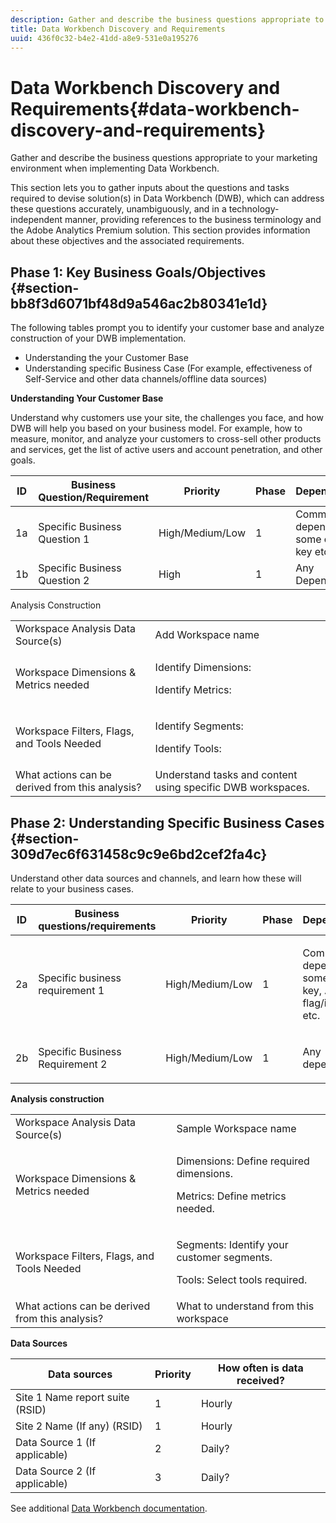 ```yaml
---
description: Gather and describe the business questions appropriate to your marketing environment when implementing Data Workbench.
title: Data Workbench Discovery and Requirements
uuid: 436f0c32-b4e2-41dd-a8e9-531e0a195276
---
```


# Data Workbench Discovery and Requirements{#data-workbench-discovery-and-requirements}

Gather and describe the business questions appropriate to your marketing environment when implementing Data Workbench.

This section lets you to gather inputs about the questions and tasks required to devise solution(s) in Data Workbench (DWB), which can address these questions accurately, unambiguously, and in a technology-independent manner, providing references to the business terminology and the Adobe Analytics Premium solution. This section provides information about these objectives and the associated requirements.

## Phase 1: Key Business Goals/Objectives {#section-bb8f3d6071bf48d9a546ac2b80341e1d}

The following tables prompt you to identify your customer base and analyze construction of your DWB implementation.

* Understanding the your Customer Base 
* Understanding specific Business Case (For example, effectiveness of Self-Service and other data channels/offline data sources)

**Understanding Your Customer Base**

Understand why customers use your site, the challenges you face, and how DWB will help you based on your business model. For example, how to measure, monitor, and analyze your customers to cross-sell other products and services, get the list of active users and account penetration, and other goals. 

|  ID  | Business Question/Requirement  | Priority  | Phase  | Dependencies  |
|---|---|---|---|---|
|  1a  | Specific Business Question 1  | High/Medium/Low  | 1  | Common Key, dependent on some other key etc.  |
|  1b  | Specific Business Question 2  | High  | 1  | Any Dependency  |

Analysis Construction 

<table id="table_6CA959E521964E27804BB2A65EC4BBDE"> 
 <tbody> 
  <tr> 
   <td colname="col1">Workspace Analysis Data Source(s)</td> 
   <td colname="col2"> Add Workspace name </td> 
  </tr> 
  <tr> 
   <td colname="col1"> <p>Workspace Dimensions &amp; Metrics needed </p> </td> 
   <td colname="col2"> <p>Identify Dimensions: </p> <p>Identify Metrics: </p> </td> 
  </tr> 
  <tr> 
   <td colname="col1"> Workspace Filters, Flags, and Tools Needed </td> 
   <td colname="col2"> <p>Identify Segments: </p> <p>Identify Tools: </p> </td> 
  </tr> 
  <tr> 
   <td colname="col1"> What actions can be derived from this analysis? </td> 
   <td colname="col2"> Understand tasks and content using specific DWB workspaces. </td> 
  </tr> 
 </tbody> 
</table>

## Phase 2: Understanding Specific Business Cases {#section-309d7ec6f631458c9c9e6bd2cef2fa4c}

Understand other data sources and channels, and learn how these will relate to your business cases. 

<table id="table_733CCD9F4E9048C2865758B8E8D027DC"> 
 <thead> 
  <tr> 
   <th colname="col1" class="entry"> ID </th> 
   <th colname="col2" class="entry"> Business questions/requirements </th> 
   <th colname="col3" class="entry"> Priority </th> 
   <th colname="col04" class="entry"> Phase </th> 
   <th colname="col4" class="entry"> Dependencies </th> 
   <th colname="col5" class="entry"> </th> 
  </tr>
 </thead>
 <tbody> 
  <tr> 
   <td colname="col1"> 2a </td> 
   <td colname="col2"> Specific business requirement 1 </td> 
   <td colname="col3"> <p>High/Medium/Low </p> </td> 
   <td colname="col04"> 1 </td> 
   <td colname="col4"> <p>Common Key, dependent on some other key, Account flag/identifier etc. </p> </td> 
   <td colname="col5"> </td> 
  </tr> 
  <tr> 
   <td colname="col1"> 2b </td> 
   <td colname="col2"> <p>Specific Business Requirement 2 </p> </td> 
   <td colname="col3"> High/Medium/Low </td> 
   <td colname="col04"> 1 </td> 
   <td colname="col4"> <p>Any dependency </p> </td> 
   <td colname="col5"> </td> 
  </tr> 
 </tbody> 
</table>

**Analysis construction** 

<table id="table_680C5D257CBF42519EFB8B96A00543C5"> 
 <tbody> 
  <tr> 
   <td colname="col1">Workspace Analysis Data Source(s)
     </td> 
   <td colname="col2">
     Sample Workspace name </td> 
  </tr> 
  <tr> 
   <td colname="col1"> <p>Workspace Dimensions &amp; Metrics needed </p> </td> 
   <td colname="col2"> <p>Dimensions: Define required dimensions. </p> <p>Metrics: Define metrics needed. </p> </td> 
  </tr> 
  <tr> 
   <td colname="col1"> Workspace Filters, Flags, and Tools Needed </td> 
   <td colname="col2"> <p>Segments: Identify your customer segments. </p> <p>Tools: Select tools required. </p> </td> 
  </tr> 
  <tr> 
   <td colname="col1"> What actions can be derived from this analysis? </td> 
   <td colname="col2"> What to understand from this workspace </td> 
  </tr> 
 </tbody> 
</table>

**Data Sources** 

|  Data sources  | Priority  | How often is data received?  |
|---|---|---|
|  Site 1 Name report suite (RSID)  | 1  | Hourly  |
|  Site 2 Name (If any) (RSID)  | 1  | Hourly  |
|  Data Source 1 (If applicable)  | 2  | Daily?  |
|  Data Source 2 (If applicable)  | 3  | Daily?  |

See additional [Data Workbench documentation](https://marketing.adobe.com/resources/help/en_US/insight/). 

